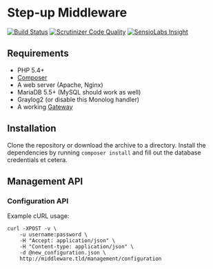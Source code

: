 Step-up Middleware
==================

[![Build Status](https://travis-ci.org/SURFnet/Stepup-Middleware.svg)](https://travis-ci.org/SURFnet/Stepup-Middleware) [![Scrutinizer Code Quality](https://scrutinizer-ci.com/g/SURFnet/Stepup-Middleware/badges/quality-score.png?b=develop)](https://scrutinizer-ci.com/g/SURFnet/Stepup-Middleware/?branch=develop) [![SensioLabs Insight](https://insight.sensiolabs.com/projects/ffe7f88f-648e-4ad8-b809-31ff4fead16a/mini.png)](https://insight.sensiolabs.com/projects/ffe7f88f-648e-4ad8-b809-31ff4fead16a)

## Requirements

 * PHP 5.4+
 * [Composer](https://getcomposer.org/)
 * A web server (Apache, Nginx)
 * MariaDB 5.5+ (MySQL should work as well)
 * Graylog2 (or disable this Monolog handler)
 * A working [Gateway](https://github.com/SURFnet/Stepup-Gateway)

## Installation

Clone the repository or download the archive to a directory. Install the dependencies by running `composer install` and fill out the database credentials et cetera.

## Management API

### Configuration API

Example cURL usage:
```
curl -XPOST -v \
    -u username:password \
    -H "Accept: application/json" \
    -H "Content-type: application/json" \
    -d @new_configuration.json \
    http://middleware.tld/management/configuration
```
